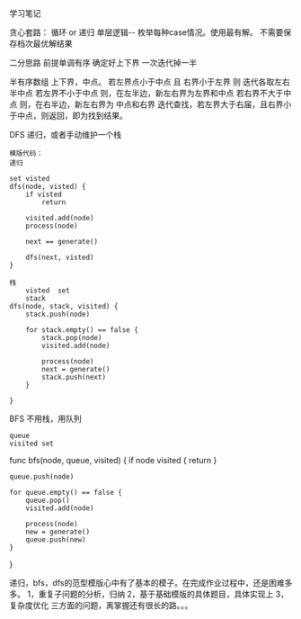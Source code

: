 学习笔记


贪心套路：
    循环 or 递归
        单层逻辑-- 枚举每种case情况。使用最有解。 不需要保存档次最优解结果


二分思路
    前提单调有序
    确定好上下界
    一次迭代掉一半
    

半有序数组
    上下界，中点。
    若左界点小于中点 且 右界小于左界 则 迭代各取左右半中点
    若左界不小于中点 则，在左半边，新左右界为左界和中点
    若右界不大于中点 则，在右半边，新左右界为 中点和右界
    迭代查找，若左界大于右届，且右界小于中点，则返回，即为找到结果。

DFS
    递归，或者手动维护一个栈

    模版代码：
    递归

    set visted
    dfs(node, visted) {
        if visted
            return

        visited.add(node)
        process(node)

        next == generate()

        dfs(next, visted)
    }

    栈
        visted  set
        stack
    dfs(node, stack, visited) {
        stack.push(node)

        for stack.empty() == false {
            stack.pop(node)
            visited.add(node)
            
            process(node)
            next = generate()
            stack.push(next)
        }

    }

BFS
    不用栈，用队列

    queue
    visited set
func bfs(node, queue, visited) {
    if node visited {
        return
    }

    queue.push(node)

    for queue.empty() == false {
        queue.pop()
        visited.add(node)

        process(node)
        new = generate()
        queue.push(new)
    }

}


递归，bfs，dfs的范型模版心中有了基本的模子。在完成作业过程中，还是困难多多。
1，重复子问题的分析，归纳
2，基于基础模版的具体题目，具体实现上
3，复杂度优化
三方面的问题，离掌握还有很长的路。。。
